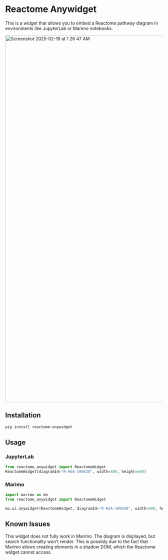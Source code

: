 # Reactome Anywidget

This is a widget that allows you to embed a Reactome pathway diagram in environments like JupyterLab or Marimo notebooks.

<img width="1174" alt="Screenshot 2025-02-19 at 1 26 47 AM" src="https://github.com/user-attachments/assets/602c1619-22de-41b7-965b-c420e3b4f5c4" />

## Installation

```bash
pip install reactome-anywidget
```

## Usage

### JupyterLab

```python
from reactome_anywidget import ReactomeWidget
ReactomeWidget(diagramId="R-HSA-199420", width=800, height=600)
```

### Marimo

```python
import marimo as mo
from reactome_anywidget import ReactomeWidget

mo.ui.anywidget(ReactomeWidget, diagramId="R-HSA-199420", width=800, height=600).center()
```

## Known Issues

This widget does not fully work in Marimo. The diagram is displayed, but search functionality won't render. This is possibly due to the fact that Marimo allows creating elements in a shadow DOM, which the Reactome widget cannot access.

